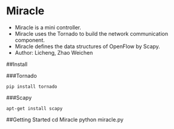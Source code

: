 # Miracle

* Miracle is a mini controller.
* Miracle uses the Tornado to build the network communication component.
* Miracle defines the data structures of OpenFlow by Scapy.
* Author: Licheng, Zhao Weichen

##Install

###Tornado

	pip install tornado

###Scapy

	apt-get install scapy

##Getting Started
	cd Miracle
	python miracle.py

